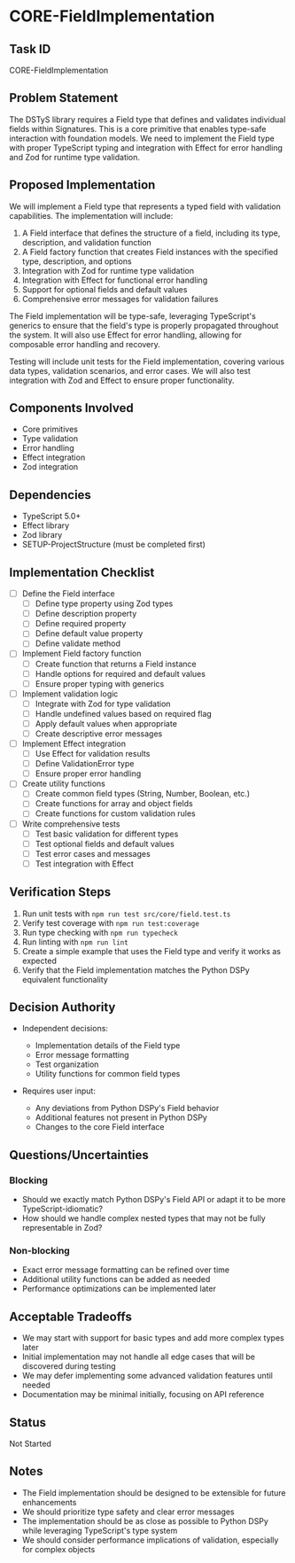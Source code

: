# CORE-FieldImplementation

## Task ID
CORE-FieldImplementation

## Problem Statement
The DSTyS library requires a Field type that defines and validates individual fields within Signatures. This is a core primitive that enables type-safe interaction with foundation models. We need to implement the Field type with proper TypeScript typing and integration with Effect for error handling and Zod for runtime type validation.

## Proposed Implementation
We will implement a Field type that represents a typed field with validation capabilities. The implementation will include:

1. A Field interface that defines the structure of a field, including its type, description, and validation function
2. A Field factory function that creates Field instances with the specified type, description, and options
3. Integration with Zod for runtime type validation
4. Integration with Effect for functional error handling
5. Support for optional fields and default values
6. Comprehensive error messages for validation failures

The Field implementation will be type-safe, leveraging TypeScript's generics to ensure that the field's type is properly propagated throughout the system. It will also use Effect for error handling, allowing for composable error handling and recovery.

Testing will include unit tests for the Field implementation, covering various data types, validation scenarios, and error cases. We will also test integration with Zod and Effect to ensure proper functionality.

## Components Involved
- Core primitives
- Type validation
- Error handling
- Effect integration
- Zod integration

## Dependencies
- TypeScript 5.0+
- Effect library
- Zod library
- SETUP-ProjectStructure (must be completed first)

## Implementation Checklist
- [ ] Define the Field interface
  - [ ] Define type property using Zod types
  - [ ] Define description property
  - [ ] Define required property
  - [ ] Define default value property
  - [ ] Define validate method
- [ ] Implement Field factory function
  - [ ] Create function that returns a Field instance
  - [ ] Handle options for required and default values
  - [ ] Ensure proper typing with generics
- [ ] Implement validation logic
  - [ ] Integrate with Zod for type validation
  - [ ] Handle undefined values based on required flag
  - [ ] Apply default values when appropriate
  - [ ] Create descriptive error messages
- [ ] Implement Effect integration
  - [ ] Use Effect for validation results
  - [ ] Define ValidationError type
  - [ ] Ensure proper error handling
- [ ] Create utility functions
  - [ ] Create common field types (String, Number, Boolean, etc.)
  - [ ] Create functions for array and object fields
  - [ ] Create functions for custom validation rules
- [ ] Write comprehensive tests
  - [ ] Test basic validation for different types
  - [ ] Test optional fields and default values
  - [ ] Test error cases and messages
  - [ ] Test integration with Effect

## Verification Steps
1. Run unit tests with `npm run test src/core/field.test.ts`
2. Verify test coverage with `npm run test:coverage`
3. Run type checking with `npm run typecheck`
4. Run linting with `npm run lint`
5. Create a simple example that uses the Field type and verify it works as expected
6. Verify that the Field implementation matches the Python DSPy equivalent functionality

## Decision Authority
- Independent decisions:
  - Implementation details of the Field type
  - Error message formatting
  - Test organization
  - Utility functions for common field types

- Requires user input:
  - Any deviations from Python DSPy's Field behavior
  - Additional features not present in Python DSPy
  - Changes to the core Field interface

## Questions/Uncertainties

### Blocking
- Should we exactly match Python DSPy's Field API or adapt it to be more TypeScript-idiomatic?
- How should we handle complex nested types that may not be fully representable in Zod?

### Non-blocking
- Exact error message formatting can be refined over time
- Additional utility functions can be added as needed
- Performance optimizations can be implemented later

## Acceptable Tradeoffs
- We may start with support for basic types and add more complex types later
- Initial implementation may not handle all edge cases that will be discovered during testing
- We may defer implementing some advanced validation features until needed
- Documentation may be minimal initially, focusing on API reference

## Status
Not Started

## Notes
- The Field implementation should be designed to be extensible for future enhancements
- We should prioritize type safety and clear error messages
- The implementation should be as close as possible to Python DSPy while leveraging TypeScript's type system
- We should consider performance implications of validation, especially for complex objects

